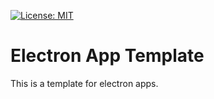 [![License: MIT](https://img.shields.io/badge/License-MIT-yellow.svg)](https://opensource.org/licenses/MIT)
# Electron App Template

This is a template for electron apps.
